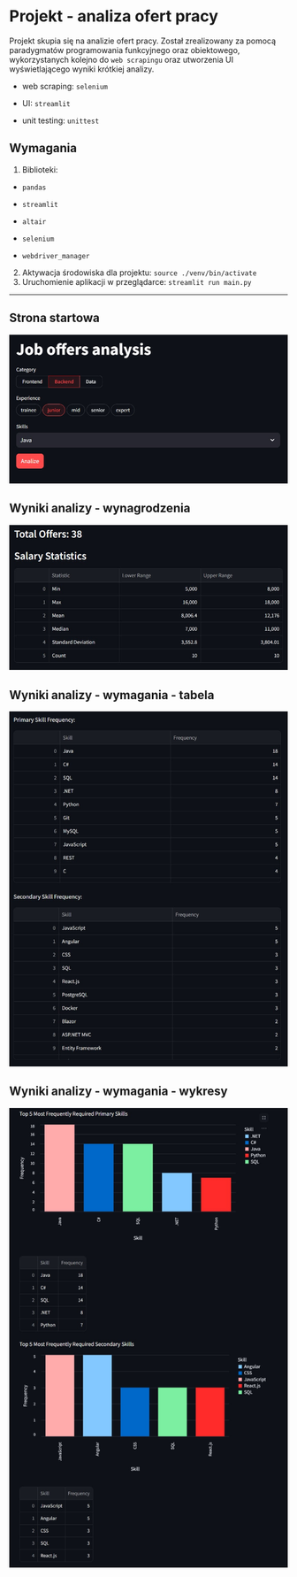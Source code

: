 # Projekt - analiza ofert pracy

Projekt skupia się na analizie ofert pracy. Został zrealizowany za pomocą paradygmatów programowania funkcyjnego oraz obiektowego, wykorzystanych kolejno do `web scrapingu` oraz utworzenia UI wyświetlającego wyniki krótkiej analizy.

- web scraping: `selenium`

- UI: `streamlit`

- unit testing: `unittest`


## Wymagania

1. Biblioteki:

- `pandas`

- `streamlit`

- `altair`

- `selenium`

- `webdriver_manager`

2. Aktywacja środowiska dla projektu: `source ./venv/bin/activate`
3. Uruchomienie aplikacji w przeglądarce: `streamlit run main.py`

---
## Strona startowa

![Strona startowa projektu](./assets/landing-page.jpg "Strona startowa")

## Wyniki analizy - wynagrodzenia

![Wyniki analizy - wynagrodzenia](./assets/results-1.jpg "Wyniki analizy - wynagrodzenia")

## Wyniki analizy - wymagania - tabela

![Wyniki analizy - wymagania - tabela](./assets/results-2.jpg "Wyniki analizy - wymagania - tabela")

## Wyniki analizy - wymagania - wykresy

![Wyniki analizy - wymagania - wykresy](./assets/results-3.jpg "Wyniki analizy - wymagania - wykresy")